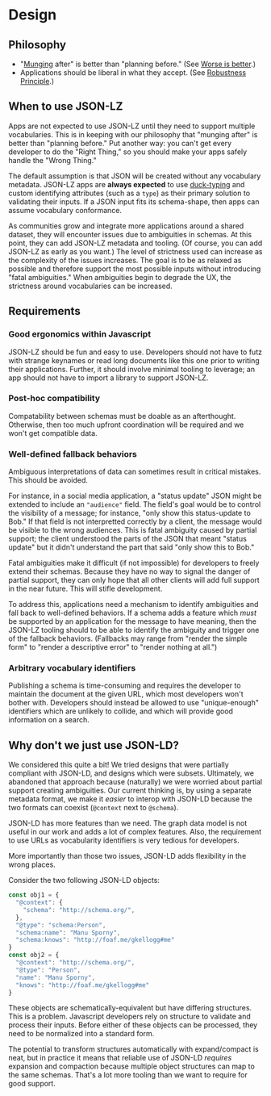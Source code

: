 # Design

## Philosophy

 - "[Munging](https://en.wikipedia.org/wiki/Mung_(computer_term)) after" is better than "planning before." (See [Worse is better](https://en.wikipedia.org/wiki/Worse_is_better).)
 - Applications should be liberal in what they accept. (See [Robustness Principle](https://en.wikipedia.org/wiki/Robustness_principle).)

## When to use JSON-LZ

Apps are not expected to use JSON-LZ until they need to support multiple vocabularies. This is in keeping with our philosophy that "munging after" is better than "planning before." Put another way: you can't get every developer to do the "Right Thing," so you should make your apps safely handle the "Wrong Thing."

The default assumption is that JSON will be created without any vocabulary metadata. JSON-LZ apps are **always expected** to use [duck-typing](https://en.wikipedia.org/wiki/Duck_typing) and custom identifying attributes (such as a `type`) as their primary solution to validating their inputs. If a JSON input fits its schema-shape, then apps can assume vocabulary conformance.

As communities grow and integrate more applications around a shared dataset, they will encounter issues due to ambiguities in schemas. At this point, they can add JSON-LZ metadata and tooling. (Of course, you can add JSON-LZ as early as you want.) The level of strictness used can increase as the complexity of the issues increases. The goal is to be as relaxed as possible and therefore support the most possible inputs without introducing "fatal ambiguities." When ambiguities begin to degrade the UX, the strictness around vocabularies can be increased.


## Requirements

### Good ergonomics within Javascript

JSON-LZ should be fun and easy to use. Developers should not have to futz with strange keynames or read long documents like this one prior to writing their applications. Further, it should involve minimal tooling to leverage; an app should not have to import a library to support JSON-LZ.

### Post-hoc compatibility

Compatability between schemas must be doable as an afterthought. Otherwise, then too much upfront coordination will be required and we won't get compatible data.

### Well-defined fallback behaviors

Ambiguous interpretations of data can sometimes result in critical mistakes. This should be avoided.

For instance, in a social media application, a "status update" JSON might be extended to include an `"audience"` field. The field's goal would be to control the visibility of a message; for instance, "only show this status-update to Bob." If that field is not interpretted correctly by a client, the message would be visible to the wrong audiences. This is fatal ambiguity caused by partial support; the client understood the parts of the JSON that meant "status update" but it didn't understand the part that said "only show this to Bob."

Fatal ambiguities make it difficult (if not impossible) for developers to freely extend their schemas. Because they have no way to signal the danger of partial support, they can only hope that all other clients will add full support in the near future. This will stifle development.

To address this, applications need a mechanism to identify ambiguities and fall back to well-defined behaviors. If a schema adds a feature which *must* be supported by an application for the message to have meaning, then the JSON-LZ tooling should to be able to identify the ambiguity and trigger one of the fallback behaviors. (Fallbacks may range from "render the simple form" to "render a descriptive error" to "render nothing at all.")

### Arbitrary vocabulary identifiers

Publishing a schema is time-consuming and requires the developer to maintain the document at the given URL, which most developers won't bother with. Developers should instead be allowed to use "unique-enough" identifiers which are unlikely to collide, and which will provide good information on a search.

## Why don't we just use JSON-LD?

We considered this quite a bit! We tried designs that were partially compliant with JSON-LD, and designs which were subsets. Ultimately, we abandoned that approach because (naturally) we were worried about partial support creating ambiguities. Our current thinking is, by using a separate metadata format, we make it *easier* to interop with JSON-LD because the two formats can coexist (`@context` next to `@schema`).

JSON-LD has more features than we need. The graph data model is not useful in our work and adds a lot of complex features. Also, the requirement to use URLs as vocabularity identifiers is very tedious for developers.

More importantly than those two issues, JSON-LD adds flexibility in the wrong places.

Consider the two following JSON-LD objects:

```js
const obj1 = {
  "@context": {
    "schema": "http://schema.org/",
  },
  "@type": "schema:Person",
  "schema:name": "Manu Sporny",
  "schema:knows": "http://foaf.me/gkellogg#me"
}
const obj2 = {
  "@context": "http://schema.org/",
  "@type": "Person",
  "name": "Manu Sporny",
  "knows": "http://foaf.me/gkellogg#me"
}
```

These objects are schematically-equivalent but have differing structures. This is a problem. Javascript developers rely on structure to validate and process their inputs. Before either of these objects can be processed, they need to be normalized into a standard form.

The potential to transform structures automatically with expand/compact is neat, but in practice it means that reliable use of JSON-LD *requires* expansion and compaction because multiple object structures can map to the same schemas. That's a lot more tooling than we want to require for good support.

